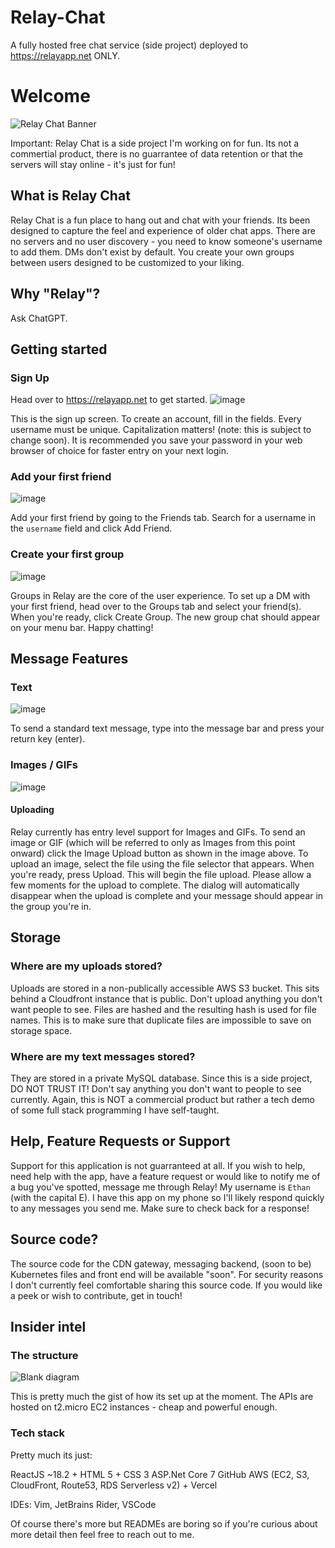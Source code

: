 # Relay-Chat
A fully hosted free chat service (side project) deployed to https://relayapp.net ONLY. 

# Welcome
![Relay Chat Banner](https://user-images.githubusercontent.com/82483782/216410640-c7b81534-ce98-4e52-9ddb-373aa11919d6.png)

Important: Relay Chat is a side project I'm working on for fun. Its not a commertial product, there is no guarrantee of data retention or that the servers will stay online - it's just for fun!

## What is Relay Chat
Relay Chat is a fun place to hang out and chat with your friends. Its been designed to capture the feel and experience of older chat apps. There are no servers and no user discovery - you need to know someone's username to add them. DMs don't exist by default. You create your own groups between users designed to be customized to your liking. 

## Why "Relay"?
Ask ChatGPT.

## Getting started

### Sign Up
Head over to https://relayapp.net to get started.
![image](https://user-images.githubusercontent.com/82483782/216411894-ee6acfd4-1b53-4347-aa4a-7936534cbf69.png)

This is the sign up screen. To create an account, fill in the fields. Every username must be unique. Capitalization matters! (note: this is subject to change soon). It is recommended you save your password in your web browser of choice for faster entry on your next login.

### Add your first friend
![image](https://user-images.githubusercontent.com/82483782/216413082-e6b4024d-5b24-4c23-afef-2ca2b3b5919d.png)

Add your first friend by going to the Friends tab. Search for a username in the `username` field and click Add Friend. 

### Create your first group
![image](https://user-images.githubusercontent.com/82483782/216413119-ba171a4b-cc85-408e-81f6-4bfbf82bab18.png)

Groups in Relay are the core of the user experience. To set up a DM with your first friend, head over to the Groups tab and select your friend(s). When you're ready, click Create Group. The new group chat should appear on your menu bar. Happy chatting!



## Message Features

### Text
![image](https://user-images.githubusercontent.com/82483782/216414207-ada247b7-3042-438d-80b8-cf35807c6f19.png)

To send a standard text message, type into the message bar and press your return key (enter). 

### Images / GIFs
![image](https://user-images.githubusercontent.com/82483782/216414241-5e888767-519e-42d3-9d64-4fc501745712.png)

#### Uploading
Relay currently has entry level support for Images and GIFs. To send an image or GIF (which will be referred to only as Images from this point onward) click the Image Upload button as shown in the image above. To upload an image, select the file using the file selector that appears. When you're ready, press Upload. 
This will begin the file upload. Please allow a few moments for the upload to complete. The dialog will automatically disappear when the upload is complete and your message should appear in the group you're in. 

## Storage
### Where are my uploads stored?
Uploads are stored in a non-publically accessible AWS S3 bucket. This sits behind a Cloudfront instance that is public. Don't upload anything you don't want people to see. Files are hashed and the resulting hash is used for file names. This is to make sure that duplicate files are impossible to save on storage space. 
### Where are my text messages stored?
They are stored in a private MySQL database. Since this is a side project, DO NOT TRUST IT! Don't say anything you don't want to people to see currently. Again, this is NOT a commercial product but rather a tech demo of some full stack programming I have self-taught. 


## Help, Feature Requests or Support
Support for this application is not guarranteed at all. If you wish to help, need help with the app, have a feature request or would like to notify me of a bug you've spotted, message me through Relay! My username is `Ethan` (with the capital E). I have this app on my phone so I'll likely respond quickly to any messages you send me. Make sure to check back for a response!

## Source code?
The source code for the CDN gateway, messaging backend, (soon to be) Kubernetes files and front end will be available "soon". For security reasons I don't currently feel comfortable sharing this source code. If you would like a peek or wish to contribute, get in touch!

## Insider intel
### The structure
![Blank diagram](https://user-images.githubusercontent.com/82483782/216420301-72d61323-62c0-48da-9e19-49b83559b906.png)

This is pretty much the gist of how its set up at the moment. The APIs are hosted on t2.micro EC2 instances - cheap and powerful enough. 

### Tech stack

Pretty much its just:

ReactJS ~18.2 + HTML 5 + CSS 3
ASP.Net Core 7
GitHub
AWS (EC2, S3, CloudFront, Route53, RDS Serverless v2) + Vercel

IDEs:
Vim, JetBrains Rider, VSCode

Of course there's more but READMEs are boring so if you're curious about more detail then feel free to reach out to me.
